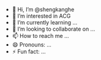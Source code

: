 - 👋 Hi, I’m @shengkanghe
- 👀 I’m interested in ACG
- 🌱 I’m currently learning ...
- 💞️ I’m looking to collaborate on ...
- 📫 How to reach me ...
- 😄 Pronouns: ...
- ⚡ Fun fact: ...

<!---
shengkanghe/shengkanghe is a ✨ special ✨ repository because its `README.md` (this file) appears on your GitHub profile.
You can click the Preview link to take a look at your changes.
--->
